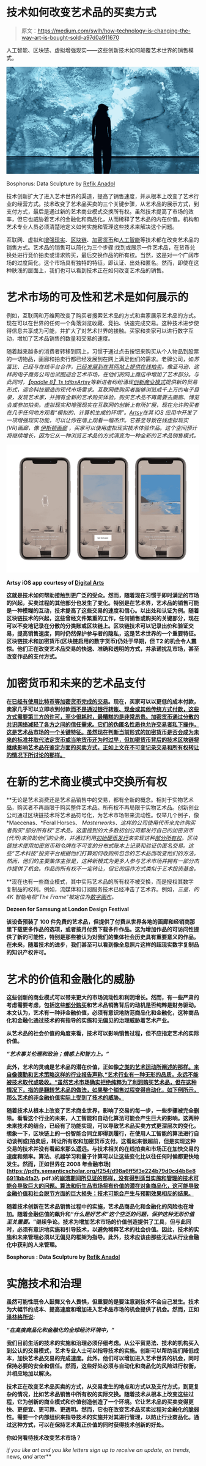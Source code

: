 # 技术如何改变艺术品的买卖方式

> 原文：<https://medium.com/swlh/how-technology-is-changing-the-way-art-is-bought-sold-a97d0a911670>

人工智能、区块链、虚拟增强现实——这些创新技术如何颠覆艺术世界的销售模式。

![](img/1632da86a1336f675653357c012c2f89.png)

Bosphorus: Data Sculpture by [Refik Anadol](http://refikanadol.com/works/bosphorus/)

技术创新扩大了进入艺术世界的渠道，提高了销售速度，并从根本上改变了艺术行业的经营方式。技术改变了艺术品买卖的三个关键步骤，从艺术品的展示方式，到支付方式，最后是通过新的艺术商业模式交换所有权。虽然技术提高了市场的效率，但它也威胁着艺术的金融化和商品化，从而稀释了艺术品的内在价值。机构和艺术专业人员必须清楚地定义如何实施和管理这些技术来解决这个问题。

互联网、虚拟和[增强现实](http://en.oxforddictionaries.com/definition/augmented_reality)、[区块链](http://en.oxforddictionaries.com/definition/blockchain)、[加密货币](http://sotheby)和[人工智能](https://en.oxforddictionaries.com/definition/artificial_intelligence)等技术都在改变艺术品的销售方式。艺术品的销售可以简化为三个步骤:找到或展示一件艺术品，在货币兑换处进行竞价拍卖或请求购买，最后交换作品的所有权。当然，这是对一个广阔市场的过度简化，这个市场具有独特的特征，即认证、出处和匿名。然而，即使在这种肤浅的层面上，我们也可以看到技术正在如何改变艺术品的销售。

# 艺术市场的可及性和艺术是如何展示的

例如，互联网和万维网改变了购买者搜索艺术品的方式和卖家展示艺术品的方式。现在可以在世界的任何一个角落浏览收藏、竞拍、快速完成交易。这种技术进步使得信息共享成为可能，并扩大了对艺术世界的接触。买家和卖家可以进行数字互动，增加了艺术品销售的数量和交易的速度。

随着越来越多的消费者转移到网上，习惯于通过点击按钮来购买从个人物品到股票的一切物品，画廊和拍卖行都已经发展到在网上满足他们的需求。老牌公司，如*苏富比、*已经与在线平台合作，[已经发展到在其网站上提供在线拍卖](http://www.nytimes.com/2016/03/12/arts/international/sothebys-and-christies-adapt-to-digital-age.html)。像*亚马逊、*这样的电子商务公司也试图迎合艺术市场，在他们的网上商店中增加了艺术部分。与此同时，[*【paddle 8】*](https://paddle8.com/)[*1s tdibs*](https://www.1stdibs.com/)*[*Artsy*](https://www.artsy.net)*等新进者纷纷涌现*[创新商业模式](http://www.bloomberg.com/news/articles/2018-03-27/new-york-s-artsy-is-making-it-even-easier-to-buy-art-online)提供新的贸易形式，迎合科技塑造的现代市场需求。互联网使购买者能够浏览成千上万的电子目录，发现艺术家，并拥有全新的艺术购买体验。购买艺术品不再需要去画廊、博览会或参加拍卖。虚拟现实和增强现实在互联网的创新上有所扩展，现在允许购买者在几乎任何地方观看“模拟的、计算机生成的环境”。[*Artsy*](https://www.artsy.net/)*在其 iOS 应用中开发了一项增强现实功能，可以让你在墙上观看一幅杰作。它甚至导致在线虚拟现实(VR)画廊，像 [*伊斯顿画廊*](http://www.eastonartgalleries.com/about-us) *，*买家可以使用虚拟现实技术体验作品。这个空间预计将继续增长，因为它从一种浏览艺术品的方式演变为一种全新的艺术品销售模式。****

**![](img/4093ec96cd29485398c5819d44e237f2.png)**

**Artsy iOS app courtesy of [Digital Arts](https://www.digitalartsonline.co.uk/news/hacking-maker/ar-app-lets-you-virtually-hang-your-art-on-your-walls/)**

**这就是技术如何帮助接触到更广泛的受众。然而，随着现在习惯于即时满足的市场的兴起，买卖过程的其他部分也发生了变化。特别是在艺术界，艺术品的销售可能是一种模糊的互动，技术提高了这些交易的速度和信心。以出处和认证为例。随着区块链技术的兴起，这些曾经文件繁重的工作，任何销售或购买的关键部分，现在可以不变地记录在分散的分类账或区块链上。区块链技术可以记录出价和验证交易，提高销售速度，同时仍然保护参与者的隐私，这是艺术世界的一个重要特征。区块链技术和加密货币(区块链启用的数字货币)仍处于早期，但 T2 的机会令人震惊。他们正在改变艺术品交易的快速、准确和透明的方式，并承诺扰乱市场，甚至改变作品的支付方式。**

# **加密货币和未来的艺术品支付**

**在[已经有使用比特币等加密货币完成的交易](http://www.scmp.com/culture/arts-entertainment/article/2145222/buying-art-bitcoin-authenticating-it-blockchain-art-world)。现在，买家可以以更低的成本付款，卖家几乎可以立即收到付款[而不是通过银行转账、现金或其他传统方式付款，这些方式需要第三方的许可，至少很耗时，最糟糕的是非常昂贵。加密货币通过分散的共识网络减轻了各方之间的信任需求。它们的伪匿名性质也允许交易者私下操作，这是艺术品市场的一个关键特征。虽然现在判断当前形式的加密货币是否会成为未来的标准并取代法定货币或当地货币还为时过早，但加密货币背后的技术区块链将继续影响艺术品在鉴定方面的买卖方式，正如上文在不可变记录交易和所有权转让的情况下所讨论的那样。](http://www.theartnewspaper.com/news/paddle8-paves-the-way-for-cryptocurrency-in-online-auctions)**

# **在新的艺术商业模式中交换所有权**

**无论是艺术消费还是艺术品销售中的交易，都有全新的概念。相对于实物艺术品，购买者不再局限于购买整件艺术品。所有权不再局限于实物艺术品。创新创业公司通过区块链技术将艺术品符号化，为艺术市场带来流动性。仅举几个例子，像 *Maecenas、*Feral Horses、 *Masterworks、*这样的公司使用代币来允许购买者购买*“部分所有权”*艺术品。这里提到的大多数初创公司都发行自己的加密货币(代币)来资助他们的业务，并通过利用[初始硬币发行](https://www.investopedia.com/terms/i/initial-coin-offering-ico.asp)来实现这种[部分所有权](http://www.theartnewspaper.com/comment/interested-in-a-square-inch-of-a-warhol)。区块链技术使用加密货币和令牌在不可变的分布式账本上记录和验证伪匿名交易。这些“艺术科技”投资平台根据他们打算如何收购所包含的艺术品而改变他们的方法。然而，他们的主要集体主张是，这种新模式为更多人参与艺术市场并拥有一部分杰作提供了机会。作品的所有权不一定转让，但它的运作方式类似于艺术投资基金。**

**现在也有一些商业模式，其中实际艺术品的所有权不被交换，而是授权其数字复制品的权利。例如，流媒体和订阅服务技术已经冲击了艺术界。例如，*三星、*的 4K 智能电视“The Frame”被定位为[数字画布](http://www.dezeen.com/2017/10/26/video-interview-samsung-the-frame-television-makes-buying-art-common-as-downloading-tv-show-movie/.)。**

**Dezeen for Samsung at London Design Festival**

**该设备预装了 100 件免费的艺术品，但提供了付费从世界各地的画廊和经销商那里下载更多作品的选项，或者按月付费下载多件作品。这为增加作品的可访问性提供了新的可能性，特别是那些被认为对我们的集体社会历史具有重要意义的作品。在未来，随着技术的进步，我们甚至可以看到像全息照片这样的超现实数字复制品的知识产权许可。**

# **艺术的价值和金融化的威胁**

**这些创新的商业模式可以带来更大的市场流动性和利润增长。然而，有一些严肃的考虑需要考虑，包括这些[部分购买](http://www.nytimes.com/2018/07/20/arts/blockchain-fintech-art-funds.html)和艺术品销售背后的动机是否纯粹是财务驱动。本文认为，艺术有一种非金融价值，必须有意识地防范商品化和金融化，这种商品化和金融化通过技术的有指导的实施和无偏见的治理威胁着艺术产业。**

**从艺术品的社会价值的角度来看，技术可以影响销售过程，但不应指定艺术的实际价值。**

***“艺术事关伦理和政治；情感上和智力上。”***

**此外，艺术的灵魂是艺术品的潜在价值，正如像[之类的艺术运动所阐述的那样。来自像德勤和艺术策略这样的行业报告声称,“艺术行业有一种无形的品质，永远不能被技术取代或吸收。“虽然艺术市场确实拒绝纯粹为了利润购买艺术品，但在这种情况下，指的是翻转艺术品的做法，如果整个销售过程变得自动化，如下例所示，那么艺术的非金融价值实际上受到了技术的威胁。](http://www.nationalgalleries.org/art-and-artists/glossary-terms/der-blaue-reiter-blue-rider)**

**随着技术从根本上改变了艺术商业世界，影响了交易的每一步，一些步骤被完全删除。看看这个行业的未来，人工智能和自动化算法可能会产生巨大的影响。这两种未来技术的结合，已经有了功能实现，可以导致艺术品买卖方式更深层次的变化。想象一下，区块链上的一份智能合同立即得到履行，在使用人工智能的算法进行自动谈判或[拍卖后，转让所有权和加密货币支付。这看起来很超前，但是实现这种交易的技术并没有看起来那么遥远。与技术相关的在线拍卖和市场正在加快交易的速度和频率。算法、机器学习和量子计算可以让这些变化比以往任何时候都更快地发生。然而，正如世界在 2008 年金融市场](https://pdfs.semanticscholar.org/f254/d98a6ff5f3e224b79d0cd4b8e86911bb4fa2\. pdf.)的[崩溃期间所见证的那样，没有得到适当实施和管理的技术可能会导致巨大的问题。算法和衍生品市场将有价值的潜在对象商品化，这可能导致金融价值和社会脱节方面的巨大损失；技术可能会产生与预期效果相反的结果。](http://www.theguardian.com/technology/2008/oct/16/computing-software-financial-crisis)**

**随着技术创新在艺术品销售过程中的实施，艺术品商品化和金融化的风险也在增加。随着金融估值的飙升和“*什么是好艺术”这个空泛的问题，保护这种无形价值至关重要。*”继续争论。技术为增加艺术市场的价值创造提供了工具，但与此同时，必须有意识地实施和引导技术，以避免稀释艺术的社会价值。因此，技术的实施和未来管理必须以无偏见的框架为指导。此外，技术应该由那些无法从行业金融化中获利的人来管理。**

**Bosphorus : Data Sculpture by [Refik Anadol](https://vimeo.com/refo)**

# **实施技术和治理**

**虽然可能性既令人鼓舞又令人畏惧，但重要的是要注意到技术不会自己发生。技术为大幅节约成本、提高速度和增加进入艺术品市场的机会提供了机会。然而，正如[泽林格所说](http://link.springer.com/article/10.1007/s13347-016-0243-1):**

***“在高度商品化和金融化的全球经济环境中，”***

**我们目前生活的技术的实施和治理必须仔细考虑。从公平贸易法、技术的机构买入到公认的交易模式，艺术专业人士可以指导技术的实施。创新可以帮助我们降低成本，加快艺术品交易的完成速度。此外，他们可以增加进入艺术世界的机会，同时保持必要的安全和信任。然而，这些好处必须与自动化和商品化的风险进行权衡，并相应地加以解决。**

**技术正在改变艺术品买卖的方式，从交易发生的地点和方式以及支付方式，到更复杂的情况，比如艺术品销售中所有权的实际交换。随着技术从根本上改变这些过程，它为创新的商业模式和价值创造创造了一个环境。它让艺术品的买卖变得更快、更便宜、更可靠、更透明。然而，它也在改变艺术品买卖过程对金融化的脆弱性。需要一个内部组织来指导技术的实施并对其进行管理，以防止行业商品化。通过这种方式，可以在保持艺术真正价值的同时获得技术创新的好处。**

**你如何看待技术改变艺术市场？**

***if you like art and you like letters
sign up to receive an update,
on* trends*,* news, *and* arter**